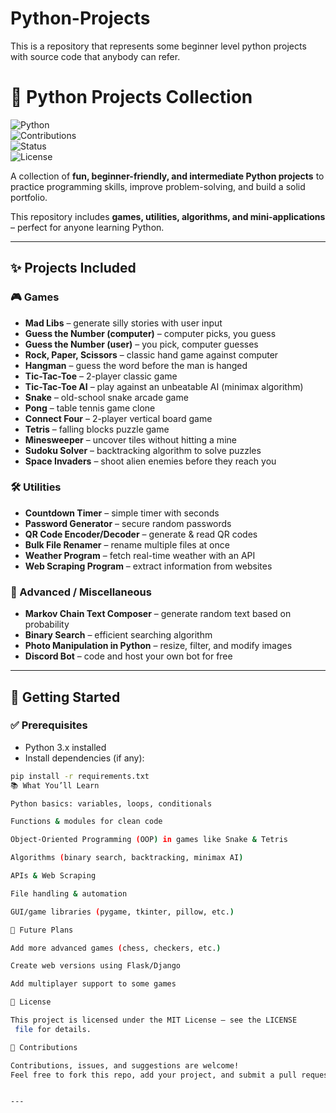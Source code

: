# Python-Projects
This is a repository that represents some beginner level python projects with source code that anybody can refer.
# 🐍 Python Projects Collection  

![Python](https://img.shields.io/badge/Python-3.x-blue?logo=python&logoColor=white)  
![Contributions](https://img.shields.io/badge/Contributions-Welcome-brightgreen)  
![Status](https://img.shields.io/badge/Status-Active-success)  
![License](https://img.shields.io/badge/License-MIT-yellow)  

A collection of **fun, beginner-friendly, and intermediate Python projects** to practice programming skills, improve problem-solving, and build a solid portfolio.  

This repository includes **games, utilities, algorithms, and mini-applications** – perfect for anyone learning Python.  

---

## ✨ Projects Included  

### 🎮 Games
- **Mad Libs** – generate silly stories with user input  
- **Guess the Number (computer)** – computer picks, you guess  
- **Guess the Number (user)** – you pick, computer guesses  
- **Rock, Paper, Scissors** – classic hand game against computer  
- **Hangman** – guess the word before the man is hanged  
- **Tic-Tac-Toe** – 2-player classic game  
- **Tic-Tac-Toe AI** – play against an unbeatable AI (minimax algorithm)  
- **Snake** – old-school snake arcade game  
- **Pong** – table tennis game clone  
- **Connect Four** – 2-player vertical board game  
- **Tetris** – falling blocks puzzle game  
- **Minesweeper** – uncover tiles without hitting a mine  
- **Sudoku Solver** – backtracking algorithm to solve puzzles  
- **Space Invaders** – shoot alien enemies before they reach you  

### 🛠️ Utilities
- **Countdown Timer** – simple timer with seconds  
- **Password Generator** – secure random passwords  
- **QR Code Encoder/Decoder** – generate & read QR codes  
- **Bulk File Renamer** – rename multiple files at once  
- **Weather Program** – fetch real-time weather with an API  
- **Web Scraping Program** – extract information from websites  

### 🤖 Advanced / Miscellaneous
- **Markov Chain Text Composer** – generate random text based on probability  
- **Binary Search** – efficient searching algorithm  
- **Photo Manipulation in Python** – resize, filter, and modify images  
- **Discord Bot** – code and host your own bot for free  

---

## 🚀 Getting Started  

### ✅ Prerequisites
- Python 3.x installed  
- Install dependencies (if any):  
```bash
pip install -r requirements.txt
📚 What You’ll Learn

Python basics: variables, loops, conditionals

Functions & modules for clean code

Object-Oriented Programming (OOP) in games like Snake & Tetris

Algorithms (binary search, backtracking, minimax AI)

APIs & Web Scraping

File handling & automation

GUI/game libraries (pygame, tkinter, pillow, etc.)

🌟 Future Plans

Add more advanced games (chess, checkers, etc.)

Create web versions using Flask/Django

Add multiplayer support to some games

📄 License

This project is licensed under the MIT License – see the LICENSE
 file for details.

🙌 Contributions

Contributions, issues, and suggestions are welcome!
Feel free to fork this repo, add your project, and submit a pull request.


---

